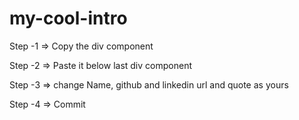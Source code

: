 # my-cool-intro


Step -1 => Copy the div component

Step -2 => Paste it below last div component

Step -3 => change Name, github and linkedin url and quote as yours

Step -4 => Commit
